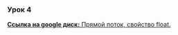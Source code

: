 ### Урок 4


[**Cсылка на google диск:** Прямой поток, свойство float.](https://drive.google.com/drive/u/0/folders/17mCZGHdMsEglv9_eOPbbnDm1lokuxTPx)
